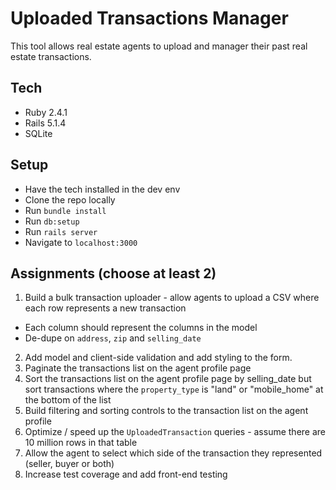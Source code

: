 # Uploaded Transactions Manager

This tool allows real estate agents to upload and manager their past real estate transactions.

## Tech
* Ruby 2.4.1
* Rails 5.1.4
* SQLite

## Setup
* Have the tech installed in the dev env
* Clone the repo locally
* Run `bundle install`
* Run `db:setup`
* Run `rails server`
* Navigate to `localhost:3000`

## Assignments (choose at least 2)
1. Build a bulk transaction uploader - allow agents to upload a CSV where each row represents a new transaction
  * Each column should represent the columns in the model
  * De-dupe on `address`, `zip` and `selling_date`
2. Add model and client-side validation and add styling to the form.
3. Paginate the transactions list on the agent profile page
4. Sort the transactions list on the agent profile page by selling_date but sort transactions where the `property_type` is "land" or "mobile_home" at the bottom of the list
5. Build filtering and sorting controls to the transaction list on the agent profile
6. Optimize / speed up the `UploadedTransaction` queries - assume there are 10 million rows in that table
7. Allow the agent to select which side of the transaction they represented (seller, buyer or both)
8. Increase test coverage and add front-end testing


<!--
Picking option 1, creating a service object for it
If we had a job queue, I would actually put this into a job. Then there would be
another view that shows all pending uploads (would need a record to track submission
and completion, e.g. UploadedTransactionBulkUpload)

3: Using kaminari gem for pagination
4: Created query object to separate display/order logic away from the model.
-->
